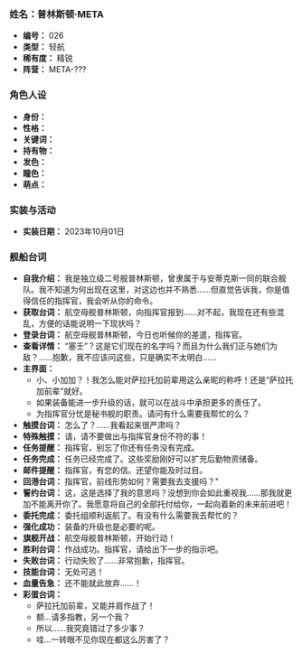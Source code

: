 ### 姓名：普林斯顿·META
* **编号：** 026
* **类型：** 轻航
* **稀有度：** 精锐
* **阵营：** META-???


### 角色人设
* **身份：** 
* **性格：** 
* **关键词：** 
* **持有物：** 
* **发色：** 
* **瞳色：** 
* **萌点：** 


### 实装与活动
* **实装日期：** 2023年10月01日


### 舰船台词
* **自我介绍：** 我是独立级二号舰普林斯顿，曾隶属于与安蒂克斯一同的联合舰队。我不知道为何出现在这里，对这边也并不熟悉……但直觉告诉我，你是值得信任的指挥官，我会听从你的命令。
* **获取台词：** 航空母舰普林斯顿，向指挥官报到……对不起，我现在还有些混乱，方便的话能说明一下现状吗？
* **登录台词：** 航空母舰普林斯顿，今日也听候你的差遣，指挥官。
* **查看详情：** “塞壬”？这是它们现在的名字吗？而且为什么我们正与她们为敌？……抱歉，我不应该问这些，只是确实不太明白……
* **主界面：**
  * 小、小加加？！我怎么能对萨拉托加前辈用这么亲昵的称呼！还是“萨拉托加前辈”就好。
  * 如果装备能进一步升级的话，就可以在战斗中承担更多的责任了。
  * 为指挥官分忧是秘书舰的职责。请问有什么需要我帮忙的么？
* **触摸台词：** 怎么了？……我看起来很严肃吗？
* **特殊触摸：** 请，请不要做出与指挥官身份不符的事！
* **任务提醒：** 指挥官，别忘了你还有任务没有完成。
* **任务完成：** 任务已经完成了。这些奖励刚好可以扩充后勤物资储备。
* **邮件提醒：** 指挥官，有您的信。还望你能及时过目。
* **回港台词：** 指挥官，前线形势如何？需要我去支援吗？"
* **誓约台词：** 这，这是选择了我的意思吗？没想到你会如此重视我……那我就更加不能离开你了。我愿意将自己的全部托付给你，一起向着新的未来前进吧！
* **委托完成：** 委托组顺利返航了。有没有什么需要我去帮忙的？
* **强化成功：** 装备的升级也是必要的呢。
* **旗舰开战：** 航空母舰普林斯顿，开始行动！
* **胜利台词：** 作战成功。指挥官，请给出下一步的指示吧。
* **失败台词：** 行动失败了……非常抱歉，指挥官。
* **技能台词：** 无处可逃！
* **血量告急：** 还不能就此放弃……！
* **彩蛋台词：**
  * 萨拉托加前辈，又能并肩作战了！
  * 额…请多指教，另一个我？
  * 所以……我究竟错过了多少事？
  * 哇…一转眼不见你现在都这么厉害了？
